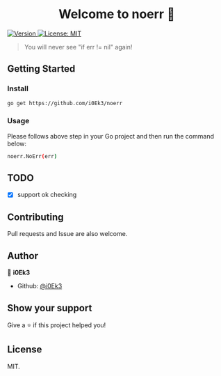 <h1 align="center">Welcome to noerr 👋</h1>
<p>
  <a href="https://www.npmjs.com/package/noerr" target="_blank">
    <img alt="Version" src="https://img.shields.io/npm/v/noerr.svg">
  </a>
  <a href="#" target="_blank">
    <img alt="License: MIT" src="https://img.shields.io/badge/License-MIT-yellow.svg" />
  </a>
</p>

> You will never see &#34;if err != nil&#34; again!

## Getting Started

### Install

```sh
go get https://github.com/i0Ek3/noerr
```

### Usage

Please follows above step in your Go project and then run the command below:

```sh
noerr.NoErr(err)
```

## TODO

- [x] support ok checking

## Contributing

Pull requests and Issue are also welcome.

## Author

👤 **i0Ek3**

* Github: [@i0Ek3](https://github.com/i0Ek3)

## Show your support

Give a ⭐️ if this project helped you!

## License

MIT.
